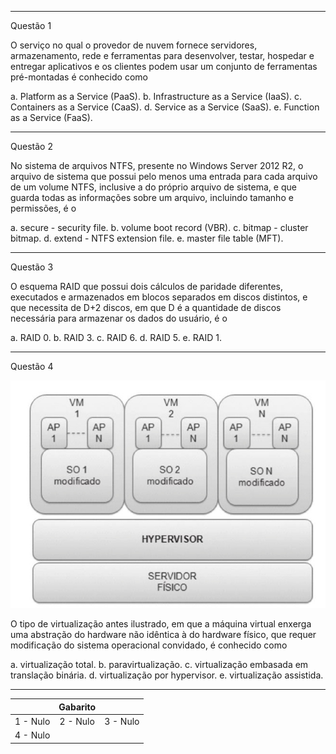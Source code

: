 
---

Questão 1

<!-- PC-PB 2021 - Cargo 7 Questão 55 -->

O serviço no qual o provedor de nuvem fornece servidores, armazenamento, rede e ferramentas para desenvolver, testar, hospedar e entregar aplicativos e os clientes podem usar um conjunto de ferramentas pré-montadas é conhecido como

a. Platform as a Service (PaaS).
b. Infrastructure as a Service (IaaS).
c. Containers as a Service (CaaS).
d. Service as a Service (SaaS).
e. Function as a Service (FaaS).

---

Questão 2

<!-- PC-PB 2021 - Cargo 7 Questão 56 -->

No sistema de arquivos NTFS, presente no Windows Server 2012 R2, o arquivo de sistema que possui pelo menos uma entrada para cada arquivo de um volume NTFS, inclusive a do próprio arquivo de sistema, e que guarda todas as informações sobre um arquivo, incluindo tamanho e permissões, é o

a. secure - security file.
b. volume boot record (VBR).
c. bitmap - cluster bitmap.
d. extend - NTFS extension file.
e. master file table (MFT).

---

Questão 3

<!-- PC-PB 2021 - Cargo 7 Questão 52 -->

O esquema RAID que possui dois cálculos de paridade diferentes, executados e armazenados em blocos separados em discos distintos, e que necessita de D+2 discos, em que D é a quantidade de discos necessária para armazenar os dados do usuário, é o

a. RAID 0.
b. RAID 3.
c. RAID 6.
d. RAID 5.
e. RAID 1.

---

Questão 4

<!-- PC-PB 2021 - Cargo 7 Questão 54 -->

![](./pc_pb_2021_cargo_7/pc_pb_2021_cargo_7_54.png)

O tipo de virtualização antes ilustrado, em que a máquina virtual enxerga uma abstração do hardware não idêntica à do hardware físico, que requer modificação do sistema operacional convidado, é conhecido como

a. virtualização total.
b. paravirtualização.
c. virtualização embasada em translação binária.
d. virtualização por hypervisor.
e. virtualização assistida.

---

|       | Gabarito |       |
| :---: | :------: | :---: |
| 1 - Nulo | 2 - Nulo | 3 - Nulo |
| 4 - Nulo |  |  |

